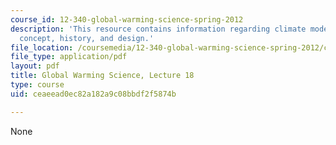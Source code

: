 ```yaml
---
course_id: 12-340-global-warming-science-spring-2012
description: 'This resource contains information regarding climate models I: general
  concept, history, and design.'
file_location: /coursemedia/12-340-global-warming-science-spring-2012/ceaeead0ec82a182a9c08bbdf2f5874b_MIT12_340S12_lec18.pdf
file_type: application/pdf
layout: pdf
title: Global Warming Science, Lecture 18
type: course
uid: ceaeead0ec82a182a9c08bbdf2f5874b

---
```

None